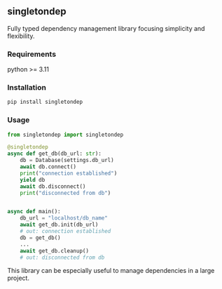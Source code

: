 singletondep
------------

Fully typed dependency management library focusing simplicity and flexibility.

### Requirements

python >= 3.11

### Installation

```sh
pip install singletondep
```

### Usage

```python
from singletondep import singletondep

@singletondep
async def get_db(db_url: str):
    db = Database(settings.db_url)
    await db.connect()
    print("connection established")
    yield db
    await db.disconnect()
    print("disconnected from db")


async def main():
    db_url = "localhost/db_name"
    await get_db.init(db_url)
    # out: connection established
    db = get_db()
    ...
    await get_db.cleanup()
    # out: disconnected from db
```

This library can be especially useful to manage dependencies in a large project.
